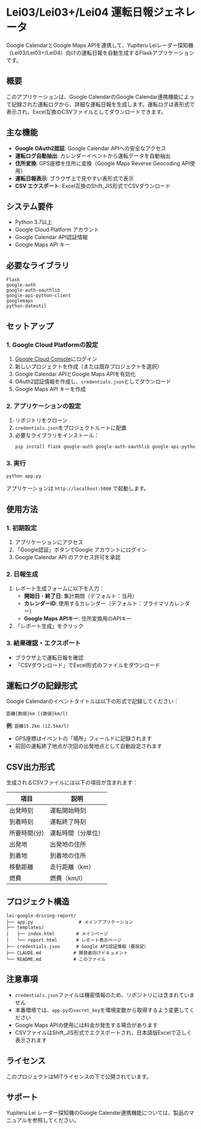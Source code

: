 # Lei03/Lei03+/Lei04 運転日報ジェネレータ

Google CalendarとGoogle Maps APIを連携して、Yupiteru Leiレーダー探知機（Lei03/Lei03+/Lei04）向けの運転日報を自動生成するFlaskアプリケーションです。

## 概要

このアプリケーションは、Google CalendarのGoogle Calendar連携機能によって記録された運転ログから、詳細な運転日報を生成します。運転ログは表形式で表示され、Excel互換のCSVファイルとしてダウンロードできます。

## 主な機能

- **Google OAuth2認証**: Google Calendar APIへの安全なアクセス
- **運転ログ自動抽出**: カレンダーイベントから運転データを自動抽出
- **住所変換**: GPS座標を住所に変換（Google Maps Reverse Geocoding API使用）
- **運転日報表示**: ブラウザ上で見やすい表形式で表示
- **CSV エクスポート**: Excel互換のShift_JIS形式でCSVダウンロード

## システム要件

- Python 3.7以上
- Google Cloud Platform アカウント
- Google Calendar API認証情報
- Google Maps API キー

## 必要なライブラリ

```
Flask
google-auth
google-auth-oauthlib
google-api-python-client
googlemaps
python-dateutil
```

## セットアップ

### 1. Google Cloud Platformの設定

1. [Google Cloud Console](https://console.cloud.google.com/)にログイン
2. 新しいプロジェクトを作成（または既存プロジェクトを選択）
3. Google Calendar APIとGoogle Maps APIを有効化
4. OAuth2認証情報を作成し、`credentials.json`としてダウンロード
5. Google Maps API キーを作成

### 2. アプリケーションの設定

1. リポジトリをクローン
2. `credentials.json`をプロジェクトルートに配置
3. 必要なライブラリをインストール：
   ```bash
   pip install flask google-auth google-auth-oauthlib google-api-python-client googlemaps python-dateutil
   ```

### 3. 実行

```bash
python app.py
```

アプリケーションは `http://localhost:5000` で起動します。

## 使用方法

### 1. 初期設定
1. アプリケーションにアクセス
2. 「Google認証」ボタンでGoogle アカウントにログイン
3. Google Calendar API のアクセス許可を承認

### 2. 日報生成
1. レポート生成フォームに以下を入力：
   - **開始日**・**終了日**: 集計期間（デフォルト：当月）
   - **カレンダーID**: 使用するカレンダー（デフォルト：プライマリカレンダー）
   - **Google Maps APIキー**: 住所変換用のAPIキー
2. 「レポート生成」をクリック

### 3. 結果確認・エクスポート
- ブラウザ上で運転日報を確認
- 「CSVダウンロード」でExcel形式のファイルをダウンロード

## 運転ログの記録形式

Google Calendarのイベントタイトルは以下の形式で記録してください：

```
距離{数値}km ({数値}km/l)
```

**例**: `距離15.2km (12.5km/l)`

- GPS座標はイベントの「場所」フィールドに記録されます
- 前回の運転終了地点が次回の出発地点として自動設定されます

## CSV出力形式

生成されるCSVファイルには以下の項目が含まれます：

| 項目 | 説明 |
|------|------|
| 出発時刻 | 運転開始時刻 |
| 到着時刻 | 運転終了時刻 |
| 所要時間(分) | 運転時間（分単位） |
| 出発地 | 出発地の住所 |
| 到着地 | 到着地の住所 |
| 移動距離 | 走行距離（km） |
| 燃費 | 燃費（km/l） |

## プロジェクト構造

```
lei-google-driving-report/
├── app.py                 # メインアプリケーション
├── templates/
│   ├── index.html        # メインページ
│   └── report.html       # レポート表示ページ
├── credentials.json      # Google API認証情報（要設定）
├── CLAUDE.md            # 開発者向けドキュメント
└── README.md            # このファイル
```

## 注意事項

- `credentials.json`ファイルは機密情報のため、リポジトリには含まれていません
- 本番環境では、`app.py`の`secret_key`を環境変数から取得するよう変更してください
- Google Maps APIの使用には料金が発生する場合があります
- CSVファイルはShift_JIS形式でエクスポートされ、日本語版Excelで正しく表示されます

## ライセンス

このプロジェクトはMITライセンスの下で公開されています。

## サポート

Yupiteru Lei レーダー探知機のGoogle Calendar連携機能については、製品のマニュアルを参照してください。